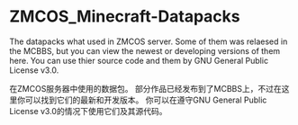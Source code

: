 # ZMCOS_Minecraft-Datapacks
The datapacks what used in ZMCOS server.
Some of them was relaesed in the MCBBS, but you can view the newest or developing versions of them here.
You can use thier source code and them by GNU General Public License v3.0.

在ZMCOS服务器中使用的数据包。
部分作品已经发布到了MCBBS上，不过在这里你可以找到它们的最新和开发版本。
你可以在遵守GNU General Public License v3.0的情况下使用它们及其源代码。

